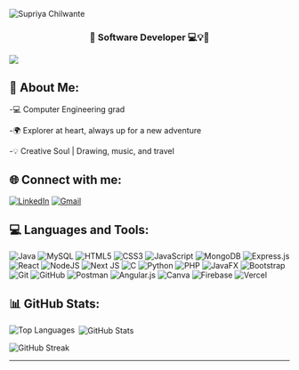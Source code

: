 ![Supriya Chilwante](https://github.com/supriyachilwante/supriyachilwante/blob/main/Supriya_Chilwante.gif)

<h3 align="center"> 🌟 Software Developer 💻💡🚀 </h3>

[![](https://visitcount.itsvg.in/api?id=supriyachilwante&icon=8&color=12)](https://visitcount.itsvg.in)
## 💫 About Me:

-💻 Computer Engineering grad

-🌍 Explorer at heart, always up for a new adventure

-💡 Creative Soul | Drawing, music, and travel

## 🌐 Connect with me:


[![LinkedIn](https://img.shields.io/badge/LinkedIn-0077B5?style=for-the-badge&logo=linkedin&logoColor=white)](https://www.linkedin.com/in/supriyachilwante/)
[![Gmail](https://img.shields.io/badge/Gmail-D14836?style=for-the-badge&logo=gmail&logoColor=white)](https://mail.google.com/mail/?view=cm&fs=1&to=chilwante.supriya@gmail.com)



## 💻 Languages and Tools:


![Java](https://img.shields.io/badge/java-%23ED8B00.svg?style=for-the-badge&logo=openjdk&logoColor=white)  ![MySQL](https://img.shields.io/badge/mysql-4479A1.svg?style=for-the-badge&logo=mysql&logoColor=white) ![HTML5](https://img.shields.io/badge/html5-%23E34F26.svg?style=for-the-badge&logo=html5&logoColor=white)  ![CSS3](https://img.shields.io/badge/css3-%231572B6.svg?style=for-the-badge&logo=css3&logoColor=white) ![JavaScript](https://img.shields.io/badge/javascript-%23323330.svg?style=for-the-badge&logo=javascript&logoColor=%23F7DF1E)  ![MongoDB](https://img.shields.io/badge/MongoDB-%234ea94b.svg?style=for-the-badge&logo=mongodb&logoColor=white)  ![Express.js](https://img.shields.io/badge/express.js-%23404d59.svg?style=for-the-badge&logo=express&logoColor=%2361DAFB)  ![React](https://img.shields.io/badge/react-%2320232a.svg?style=for-the-badge&logo=react&logoColor=%2361DAFB)  ![NodeJS](https://img.shields.io/badge/node.js-6DA55F?style=for-the-badge&logo=node.js&logoColor=white)  ![Next JS](https://img.shields.io/badge/Next-black?style=for-the-badge&logo=next.js&logoColor=white)  ![C](https://img.shields.io/badge/c-%2300599C.svg?style=for-the-badge&logo=c&logoColor=white) ![Python](https://img.shields.io/badge/python-3670A0?style=for-the-badge&logo=python&logoColor=ffdd54)  ![PHP](https://img.shields.io/badge/php-%23777BB4.svg?style=for-the-badge&logo=php&logoColor=white)   ![JavaFX](https://img.shields.io/badge/javafx-%23FF0000.svg?style=for-the-badge&logo=javafx&logoColor=white)  ![Bootstrap](https://img.shields.io/badge/bootstrap-%238511FA.svg?style=for-the-badge&logo=bootstrap&logoColor=white)  ![Git](https://img.shields.io/badge/git-%23F05033.svg?style=for-the-badge&logo=git&logoColor=white)  ![GitHub](https://img.shields.io/badge/github-%23121011.svg?style=for-the-badge&logo=github&logoColor=white)  ![Postman](https://img.shields.io/badge/Postman-FF6C37?style=for-the-badge&logo=postman&logoColor=white)  ![Angular.js](https://img.shields.io/badge/angular.js-%23E23237.svg?style=for-the-badge&logo=angularjs&logoColor=white)  ![Canva](https://img.shields.io/badge/Canva-%2300C4CC.svg?style=for-the-badge&logo=Canva&logoColor=white)  ![Firebase](https://img.shields.io/badge/firebase-%23039BE5.svg?style=for-the-badge&logo=firebase)  ![Vercel](https://img.shields.io/badge/vercel-%23000000.svg?style=for-the-badge&logo=vercel&logoColor=white)

## 📊 GitHub Stats:

 <p>
  <img align="left" src="https://github-readme-stats.vercel.app/api/top-langs/?username=supriyachilwante&theme=github_dark&hide_border=true&include_all_commits=false&count_private=false&layout=compact" alt="Top Languages" />
</p>

<p>
  &nbsp;<img align="center" src="https://github-readme-stats.vercel.app/api?username=supriyachilwante&theme=github_dark&hide_border=true&include_all_commits=false&count_private=false" alt="GitHub Stats" />
</p>

<p>
  <img align="center" src="https://github-readme-streak-stats.herokuapp.com/?user=supriyachilwante&theme=github_dark&hide_border=true" alt="GitHub Streak" />
</p>


---

<!-- Proudly created with GPRM ( https://gprm.itsvg.in ) -->
